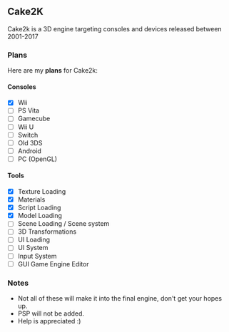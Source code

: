 ## Cake2K
Cake2k is a 3D engine targeting consoles and devices released between 2001-2017
### Plans
Here are my **plans** for Cake2k:
#### Consoles
- [X] Wii
- [ ] PS Vita
- [ ] Gamecube
- [ ] Wii U
- [ ] Switch
- [ ] Old 3DS
- [ ] Android
- [ ] PC (OpenGL)
#### Tools
- [X] Texture Loading
- [X] Materials
- [X] Script Loading 
- [X] Model Loading
- [ ] Scene Loading / Scene system
- [ ] 3D Transformations
- [ ] UI Loading
- [ ] UI System
- [ ] Input System
- [ ] GUI Game Engine Editor
### Notes
- Not all of these will make it into the final engine, don't get your hopes up.
- PSP will not be added.
- Help is appreciated :)
